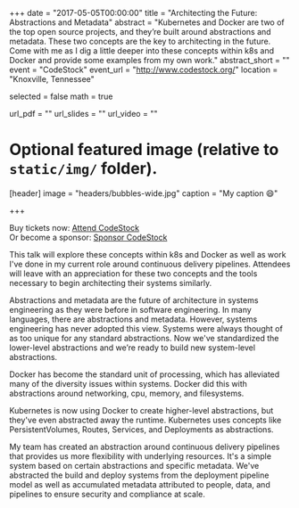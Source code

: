 +++
date = "2017-05-05T00:00:00"
title = "Architecting the Future: Abstractions and Metadata"
abstract = "Kubernetes and Docker are two of the top open source projects, and they’re built around abstractions and metadata. These two concepts are the key to architecting in the future. Come with me as I dig a little deeper into these concepts within k8s and Docker and provide some examples from my own work."
abstract_short = ""
event = "CodeStock"
event_url = "http://www.codestock.org/"
location = "Knoxville, Tennessee"

selected = false
math = true

url_pdf = ""
url_slides = ""
url_video = ""

# Optional featured image (relative to `static/img/` folder).
[header]
image = "headers/bubbles-wide.jpg"
caption = "My caption :smile:"

+++

Buy tickets now: [Attend CodeStock](https://www.eventbrite.com/e/codestock-2017-tickets-31742178711#tickets "Attend CodeStock")
<br />
Or become a sponsor: [Sponsor CodeStock](https://assets.locomotive.works/sites/581e289274c48322462eba1d/assets/58750eb8a2f422503f557d93/CodeStock_-_2017_Sponsorship_Prospectus.pdf "Sponsor CodeStock")

This talk will explore these concepts within k8s and Docker as well as work I've done in my current role around continuous delivery pipelines. Attendees will leave with an appreciation for these two concepts and the tools necessary to begin architecting their systems similarly.

Abstractions and metadata are the future of architecture in systems engineering as they were before in software engineering. In many languages, there are abstractions and metadata. However, systems engineering has never adopted this view. Systems were always thought of as too unique for any standard abstractions. Now we've standardized the lower-level abstractions and we’re ready to build new system-level abstractions.

Docker has become the standard unit of processing, which has alleviated many of the diversity issues within systems. Docker did this with abstractions around networking, cpu, memory, and filesystems.

Kubernetes is now using Docker to create higher-level abstractions, but they've even abstracted away the runtime. Kubernetes uses concepts like PersistentVolumes, Routes, Services, and Deployments as abstractions.

My team has created an abstraction around continuous delivery pipelines that provides us more flexibility with underlying resources. It's a simple system based on certain abstractions and specific metadata. We've abstracted the build and deploy systems from the deployment pipeline model as well as accumulated metadata attributed to people, data, and pipelines to ensure security and compliance at scale.
